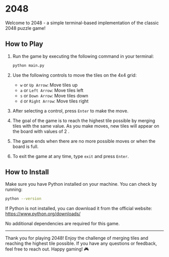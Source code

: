 # 2048

Welcome to 2048 - a simple terminal-based implementation of the classic 2048 puzzle game!

## How to Play

1. Run the game by executing the following command in your terminal:

   ```bash
   python main.py
   ```

2. Use the following controls to move the tiles on the 4x4 grid:

   - `w` or `Up Arrow`: Move tiles up
   - `a` or `Left Arrow`: Move tiles left
   - `s` or `Down Arrow`: Move tiles down
   - `d` or `Right Arrow`: Move tiles right

3. After selecting a control, press `Enter` to make the move.

4. The goal of the game is to reach the highest tile possible by merging tiles with the same value. As you make moves, new tiles will appear on the board with values of 2 .

5. The game ends when there are no more possible moves or when the board is full.

6. To exit the game at any time, type `exit` and press `Enter`.

## How to Install

Make sure you have Python installed on your machine. You can check by running:

```bash
python --version
```

If Python is not installed, you can download it from the official website: https://www.python.org/downloads/

No additional dependencies are required for this game.

---

Thank you for playing 2048! Enjoy the challenge of merging tiles and reaching the highest tile possible. If you have any questions or feedback, feel free to reach out. Happy gaming! 🎮
